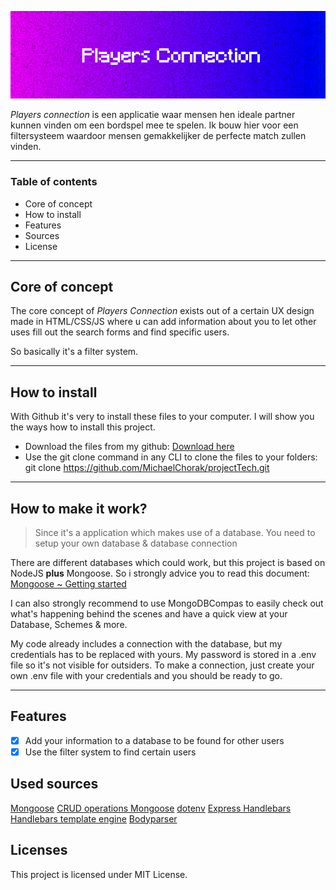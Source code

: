 ![Players connect banner](https://github.com/MichaelChorak/projectTech/blob/main/public/images/banner.png)

_Players connection_ is een applicatie waar mensen hen ideale partner kunnen vinden om een bordspel mee te spelen.
Ik bouw hier voor een filtersysteem waardoor mensen gemakkelijker de perfecte match zullen vinden.

---

### Table of contents

* Core of concept
* How to install
* Features
* Sources
* License

---

## Core of concept
The core concept of *Players Connection* exists out of a certain UX design made in HTML/CSS/JS where u can add information about you to let other uses fill out the search forms and find specific users. 

So basically it's a filter system.

---

## How to install

With Github it's very to install these files to your computer. I will show you the ways how to install this project.

* Download the files from my github:  [Download here](https://github.com/MichaelChorak/projectTech)
* Use the git clone command in any CLI to clone the files to your folders: git clone https://github.com/MichaelChorak/projectTech.git

---

## How to make it work?
> Since it's a application which makes use of a database. You need to setup your own database & database connection

There are different databases which could work, but this project is based on NodeJS __plus__ Mongoose.
So i strongly advice you to read this document:  [Mongoose ~ Getting started](https://mongoosejs.com/docs/)

I can also strongly recommend to use MongoDBCompas to easily check out what's happening behind the scenes and have a quick view at your Database, Schemes & more.

My code already includes a connection with the database, but my credentials has to be replaced with yours. My password is stored in a .env file so it's not visible for outsiders. To make a connection, just create your own .env file with your credentials and you should be ready to go.

---

## Features

- [x] Add your information to a database to be found for other users
- [x] Use the filter system to find certain users

## Used sources

[Mongoose](https://mongoosejs.com/docs/)
[CRUD operations Mongoose](https://docs.mongodb.com/manual/crud/)
[dotenv](https://www.npmjs.com/package/dotenv)
[Express Handlebars](https://www.npmjs.com/package/express-handlebars)
[Handlebars template engine](https://handlebarsjs.com/)
[Bodyparser](https://www.npmjs.com/package/body-parser)

## Licenses

This project is licensed under MIT License.
